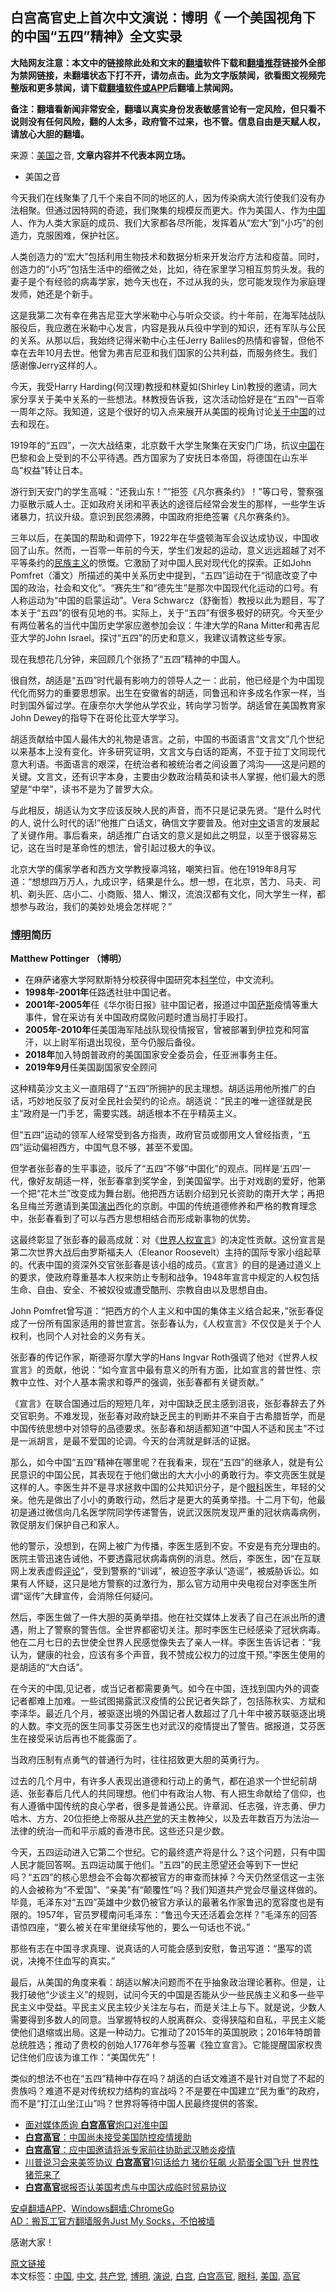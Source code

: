  <h2>白宫高官史上首次中文演说：博明《 一个美国视角下的中国“五四”精神》全文实录</h2> <p class="notice"><b>大陆网友注意：本文中的链接除此处和文末的<a href="https://github.com/bannedbook/fanqiang" >翻墙</a>软件下载和<a href="https://github.com/killgcd/justmysocks/blob/master/README.md">翻墙推荐</a>链接外全部为禁网链接，未翻墙状态下打不开，请勿点击。此为文字版禁闻，欲看图文视频完整版和更多禁闻，请下载<a href="https://github.com/bannedbook/fanqiang">翻墙软件或APP</a>后翻墙上禁闻网。</p><p>备注：翻墙看新闻非常安全，翻墙以真实身份发表敏感言论有一定风险，但只看不说则没有任何风险，翻的人太多，政府管不过来，也不管。信息自由是天赋人权，请放心大胆的翻墙。</b></p>  <div class="entry"> <p>来源：<a href="https://www.bannedbook.org/bnews/tag/%e7%be%8e%e5%9b%bd/" class="st_tag internal_tag" rel="tag" title="标签 美国 下的日志">美国</a>之音, <strong>文章内容并不代表本网立场。</strong></p> <ul> <li> 美国之音 </li> </ul> <p><figure></figure> </p> <p><figure class="op-interactive"></figure> </p> <p>今天我们在线聚集了几千个来自不同的地区的人，因为传染病大流行使我们没有办法相聚。但通过因特网的奇迹，我们聚集的规模反而更大。作为美国人、作为<span class='wp_keywordlink_affiliate'><a href="https://www.bannedbook.org/" title="中国" target="_blank">中国</a></span>人、作为人类大家庭的成员、我们大家都各尽所能，发挥着从“宏大”到“小巧”的创造力，克服困难，保护社区。</p> <p>人类创造力的“宏大”包括利用生物技术和数据分析来开发治疗方法和疫苗。同时，创造力的“小巧”包括生活中的细微之处，比如，待在家里学习相互剪剪头发。我的妻子是个有经验的病毒学家，她今天也在，不过从我的头，您可能发现作为家庭理发师，她还是个新手。</p> <p>这是我第二次有幸在弗吉尼亚大学米勒中心与听众交谈。约十年前，在海军陆战队服役后，我应邀在米勒中心发言，内容是我从兵役中学到的知识，还有军队与公民的关系。从那以后，我始终记得米勒中心主任Jerry Baliles的热情和睿智，但他不幸在去年10月去世。他曾为弗吉尼亚和我们国家的公共利益，而服务终生。我们感谢像Jerry这样的人。</p> <p>今天，我受Harry Harding(何汉理)教授和林夏如(Shirley Lin)教授的邀请，同大家分享关于美中关系的一些想法。林教授告诉我，这次活动恰好是在“五四”一百零一周年之际。我知道，这是个很好的切入点来展开从美国的视角讨论<span class='wp_keywordlink'><a href="https://www.bannedbook.org/forum2/topic19.html" title="关于中国的一百个常识" target="_blank">关于中国</a></span>的过去和现在。</p> <p>1919年的“五四”，一次大战结束，北京数千大学生聚集在天安门广场，抗议<a href="https://www.bannedbook.org/bnews/tag/%E4%B8%AD%E5%9B%BD/" class="st_tag internal_tag" rel="tag" title="标签 中国 下的日志">中国</a>在巴黎和会上受到的不公平待遇。西方国家为了安抚日本帝国，将德国在山东半岛“权益”转让日本。</p>  <p>游行到天安门的学生高喊：“还我山东！”“拒签《凡尔赛条约》！”等口号，警察强力驱散示威人士。正如政府关闭和平表达的途径后经常会发生的那样，一些学生诉诸暴力，抗议升级。意识到民怨沸腾，中国政府拒绝签署《凡尔赛条约》。</p> <p>三年以后，在美国的帮助和调停下，1922年在华盛顿海军会议达成协议，中国收回了山东。然而，一百零一年前的今天，学生们发起的运动，意义远远超越了对不平等条约的<span class='wp_keywordlink'><a href="https://www.bannedbook.org/forum11/topic333.html" title="禁片：民族主义和三座大山" target="_blank">民族主义</a></span>的愤慨。它激励了对中国人民对现代化的探索。正如John Pomfret（潘文）所描述的美中关系历史中提到，“五四”运动在于“彻底改变了中国的政治，社会和文化”。“赛先生”和“德先生”是那次中国现代化运动的口号。有人称运动为“中国的启蒙运动”。Vera Schwarcz（舒衡哲）教授以此为题目，写了本关于“五四”的很有见地的书。实际上，关于“五四”有很多极好的研究。今天至少有两位著名的当代中国历史学家应邀参加会议：牛津大学的Rana Mitter和弗吉尼亚大学的John Israel。探讨“五四”的历史和意义，我建议请教这些专家。</p> <p>现在我想花几分钟，来回顾几个张扬了“五四”精神的中国人。</p> <p>很自然，胡适是“五四”时代最有影响力的领导人之一：此前，他已经是个为中国现代化而努力的重要思想家。出生在安徽省的胡适，同鲁迅和许多成名作家一样，当时到国外留过学。在康奈尔大学他从学农业，转向学习哲学。胡适曾在美国教育家John Dewey的指导下在哥伦比亚大学学习。</p> <p>胡适贡献给中国人最伟大的礼物是语言。之前，中国的书面语言“文言文”几个世纪以来基本上没有变化。许多研究证明，文言文与白话的距离，不亚于拉丁文同现代意大利语。书面语言的艰深，在统治者和被统治者之间设置了鸿沟——这是问题的关键。文言文，还有识字本身，主要由少数政治精英和读书人掌握，他们最大的愿望是“中举”，读书不是为了普罗大众。</p> <p>与此相反，胡适认为文字应该反映人民的声音，而不只是记录先贤。“是什么时代的人, 说什么时代的话!”他推广白话文，确信文字要普及。他对<a href="https://www.bannedbook.org/bnews/tag/%e4%b8%ad%e6%96%87/" class="st_tag internal_tag" rel="tag" title="标签 中文 下的日志">中文</a>语言的发展起了关键作用。事后看来，胡适推广白话文的意义是如此之明显，以至于很容易忘记，这在当时是革命性的想法，曾引起过极大的争议。</p> <p>北京大学的儒家学者和西方文学教授辜鸿铭，嘲笑扫盲。他在1919年8月写道：“想想四万万人，九成识字，结果是什么。想一想，在北京，苦力、马夫、司机、剃头匠、店小二、小商贩、猎人、懒汉，流浪汉都有文化，同大学生一样，都想参与政治，我们的美妙处境会怎样呢？”</p> <h3><a href="https://www.bannedbook.org/bnews/tag/%E5%8D%9A%E6%98%8E/" class="st_tag internal_tag" rel="tag" title="标签 博明 下的日志">博明</a>简历</h3> <p><strong>Matthew Pottinger </strong><strong>（博明）</strong></p>  <ul> <li>在麻萨诸塞大学阿默斯特分校获得中国研究本<span class='wp_keywordlink'><a href="https://www.bannedbook.org/forum11/topic309.html" title="禁片：“科学”的棍子" target="_blank">科学</a></span>位，中文流利。</li> <li><strong>1998年-2001年</strong>任路透社驻中国记者。</li> <li><strong>2001年-2005年</strong>任《华尔街日报》驻中国记者，报道过中国<span class='wp_keywordlink'><a href="https://www.bannedbook.org/forum5/topic42.html" title="萨斯、诚信与自救" target="_blank">萨斯</a></span>疫情等重大事件，曾在采访有关中国政府腐败问题时遭当局打手殴打。</li> <li><strong>2005年-2010年</strong>任美国海军陆战队现役情报官，曾被部署到伊拉克和阿富汗，以上尉军衔退出现役，至今仍服后备役。</li> <li><strong>2018年</strong>加入特朗普政府的美国国家安全委员会，任亚洲事务主任。</li> <li><strong>2019年9月</strong>任美国副国家安全顾问</li> </ul> <p> 这种精英沙文主义一直阻碍了“五四”所拥护的民主理想。胡适运用他所推广的白话，巧妙地反驳了反对全民社会契约的论点。胡适说：“民主的唯一途径就是民主”政府是一门手艺，需要实践。胡适根本不在乎精英主义。</p> <p>但“五四”运动的领军人经常受到各方指责，政府官员或御用文人曾经指责，“五四”运动偏袒西方，中国气息不够，甚至不爱国。</p> <p>但学者张彭春的生平事迹，驳斥了“五四”不够“中国化”的观点。同样是‘五四’一代，像好友胡适一样，张彭春拿到奖学金，到美国留学。出于对戏剧的爱好，他第一个把“花木兰”改变成为舞台剧。他把西方话剧介绍到兄长资助的南开大学；再把名旦梅兰芳邀请到美国<span class='wp_keywordlink_affiliate'><a href="https://zh-cn.shenyunperformingarts.org/" title="演出" target="_blank">演出</a></span>西化的京剧。中国的传统道德修养和严格的教育理念中，张彭春看到了可以与西方思想相结合而形成新事物的优势。</p> <p>这最终彰显了张彭春的最高成就：对《<span class='wp_keywordlink'><a href="https://www.bannedbook.org/forum2/topic1074.html" title="中共如何偽造《世界人權宣言》" target="_blank">世界人权宣言</a></span>》的决定性贡献。这份宣言是第二次世界大战后由罗斯福夫人（Eleanor Roosevelt）主持的国际专家小组起草的。代表中国的资深外交官张彭春是该小组的成员。《宣言》的目的是通过道义上的要求，使政府尊重基本人权来防止专制和战争。1948年宣言中规定的人权包括生命、自由、安全、不被奴役或遭受酷刑、宗教自由以及思想自由。</p> <p>John Pomfret曾写道：“把西方的个人主义和中国的集体主义结合起来，”张彭春促成了一份所有国家适用的普世宣言。张彭春认为，《人权宣言》不仅仅是关于个人权利，也同个人对社会的义务有关。</p> <p>张彭春的传记作家，斯德哥尔摩大学的Hans Ingvar Roth强调了他对《世界人权宣言》的贡献，他说：“如今宣言中最有意义的所有方面，比如宣言的普世性、宗教中立性、对个人基本需求和尊严的强调，张彭春都有关键贡献。”</p> <p>《宣言》在联合国通过后的短短几年，对中国缺乏民主感到沮丧，张彭春辞去了外交官职务。不难发现，张彭春对政府缺乏民主的判断并不来自于古希腊哲学，而是中国传统思想中对领导的品德要求。张彭春和胡适都知道“中国人不适和民主”不过是一派胡言，是最不爱国的论调。今天的台湾就是鲜活的证据。</p> <p>那么，如今中国“五四”精神在哪里呢？在我看来，现在“五四”的继承人，就是有公民意识的中国公民，其表现在于他们做出的大大小小的勇敢行为。李文亮医生就是这样的人。李医生并不是寻求拯救中国的公共知识分子，是个<a href="https://www.bannedbook.org/bnews/tag/%e7%9c%bc%e7%a7%91/" class="st_tag internal_tag" rel="tag" title="标签 眼科 下的日志">眼科</a>医生，年轻的父亲。他先是做出了小小的勇敢行动，然后才是更大的英勇举措。十二月下旬，他最初是通过微信向几名医学院同学传递警告，说武汉医院发现严重的冠状病毒病例，敦促朋友们保护自己和家人。</p>  <p>他的警示，没想到，在网上被广为传播，李医生感到不安。不安是有充分理由的。医院主管迅速告诫他，不要透露冠状病毒病例的消息。然后，李医生，因“在互联网上发表虚假<span class='wp_keywordlink_affiliate'><a href="https://www.bannedbook.org/bnews/comments/" title="新闻评论" target="_blank">评论</a></span>”，受到警察的“训诫”，被迫签字承认“造谣”，被威胁诉讼。如果有人怀疑，这只是地方警察的过激行为，那么官方动用中央电视台对李医生所谓“谣传”大肆宣传，会消除任何疑问。</p> <p>然后，李医生做了一件大胆的英勇举措。他在社交媒体上发表了自己在派出所的遭遇，附上了警察的警告信。全世界都密切关注。那时李医生已经感染了冠状病毒。他在二月七日的去世使全世界人民感觉像失去了亲人一样。李医生告诉记者：“我认为，健康的社会，应该有多个声音，我不赞成公权力的过度干预。”李医生使用的是胡适的“大白话”。</p> <p>在今天的中国,见记者，或当记者都需要勇气。如今在中国，连找到国内外的调查记者都难上加难。一些试图揭露武汉疫情的公民记者失踪了，包括陈秋实、方斌和李泽华。最近几个月，被驱逐出境的外国记者人数超过了几十年中被苏联驱逐出境的人数。李文亮的医生同事艾芬医生也对武汉的疫情提出了警告。据报道，艾芬医生在接受采访后再也不能露面了。</p> <p>当政府压制有点勇气的普通行为时，往往招致更大胆的英勇行为。</p> <p>过去的几个月中，有许多人表现出道德和行动上的勇气，都在追求一个世纪前胡适、张彭春后几代人的共同理想。他们中有政治人物、有人把生命献给了信仰，也有人遵循中国传统的良心学者，很多是普通公民。许章润、任志强，许志勇、伊力哈木、方方、20位拒绝上帝服从<a href="https://www.bannedbook.org/bnews/tag/%e5%85%b1%e4%ba%a7%e5%85%9a/" class="st_tag internal_tag" rel="tag" title="标签 共产党 下的日志">共产党</a>的天主教神父，以及去年数百万为法治—法律的统治—而和平示威的香港市民。这些还只是少数。</p> <p>今天，五四运动进入它第二个世纪。它的最终遗产将是什么？这个问题，只有中国人民才能回答啊。五四运动属于他们。“五四”的民主愿望还会等到下一世纪吗？“五四”的核心思想会不会每次都被官方的审查而抹掉？今天仍然坚信这一主张的人会被称为“不爱国”、“亲美”有“颠覆性”吗？我们知道共产党会尽量这样做的。毕竟，毛泽东对“五四”英雄中少数仍被官方承认的最著名作家鲁迅的宽容度也是有限的。1957年，官员罗稷南问毛泽东：“鲁迅今天还活着会怎样？”毛泽东的回答语惊四座，“要么被关在牢里继续写他的，要么一句话也不说。”</p> <p>那些有志在中国寻求真理、说真话的人可能会感到安慰，鲁迅写道：“墨写的谎说，决掩不住血写的真实。”</p> <p>最后，从美国的角度来看：胡适以解决问题而不在乎抽象政治理论著称。但是，让我打破他“少谈主义”的规则，试问今天的中国是否能从少一些民族主义和多一些平民主义中受益。平民主义民主较少关注左与右，而是关注上与下。就是说，少数人需要得到多数人的同意。当掌握特权的人脱离群众、变得狭隘和自私，平民主义能使他们退缩或出局。这是一种动力。它推动了2015年的英国脱欧；2016年特朗普总统胜选；推动了贵校的创始人1776年参与签署《独立宣言》。它能提醒国家权贵记住他们应该为谁工作：“美国优先”！</p>  <p>类似的想法不也在“五四”精神中存在吗？胡适的白话文难道不是针对自觉了不起的贵族吗？难道不是对传统权力结构的宣战吗？不是要在中国建立“民为重”的政府，而不是“打江山坐江山”吗？世界将等待中国人民最终提供的答案。</p> <ul class='op-related-articles' title='相关阅读'> <li><a href='https://www.bannedbook.org/bnews/ssgc/20200421/1316199.html' target='_blank'>面对媒体质询  <b>白宫高官</b>炮口对准中国</a></li> <li><a href='https://www.bannedbook.org/bnews/cbnews/20200203/1269748.html' target='_blank'><b>白宫高官</b>：中国尚未接受美国防控疫情援助</a></li> <li><a href='https://www.bannedbook.org/bnews/worldnews/usa/20200130/1267495.html' target='_blank'><b>白宫高官</b>：应中国邀请将派专家前往协助武汉肺炎疫情</a></li> <li><a href='https://www.bannedbook.org/bnews/topimagenews/20191102/1217002.html' target='_blank'>川普说习会来美签协议 <b>白宫高官</b>1句话给力 猪价狂飙 火箭蛋全国飞升 世界性猪荒来了</a></li> <li><a href='https://www.bannedbook.org/bnews/headline/20190913/1190288.html' target='_blank'><b>白宫高官</b>据报否认美国考虑与中国达成临时贸易协议</a></li> </ul> <div class="texttj"> <a href="https://github.com/bannedbook/fanqiang/wiki/%E7%A6%81%E9%97%BB%E7%BD%91%E5%AE%89%E5%8D%93%E7%BF%BB%E5%A2%99%E6%96%B0%E9%97%BBAPP" target="_blank">安卓翻墙APP</a>、<a href="https://github.com/bannedbook/fanqiang/wiki/Chrome%E4%B8%80%E9%94%AE%E7%BF%BB%E5%A2%99%E5%8C%85" target="_blank">Windows翻墙:ChromeGo</a><br/> <a href="https://github.com/killgcd/justmysocks/blob/master/README.md" target="_blank">AD：搬瓦工官方翻墙服务Just My Socks，不怕被墙</a> </div><p>感谢大家！</p><a name='sharetosocial'></a>         <div><a href='https://www.bannedbook.org/bnews/headline/20200509/1324883.html'>原文链接</a></div>  </div><!--END ENTRY--> <div class="postfooter"> <div>本文标签：<a href="https://www.bannedbook.org/bnews/tag/%E4%B8%AD%E5%9B%BD/" rel="tag">中国</a>, <a href="https://www.bannedbook.org/bnews/tag/%e4%b8%ad%e6%96%87/" rel="tag">中文</a>, <a href="https://www.bannedbook.org/bnews/tag/%e5%85%b1%e4%ba%a7%e5%85%9a/" rel="tag">共产党</a>, <a href="https://www.bannedbook.org/bnews/tag/%E5%8D%9A%E6%98%8E/" rel="tag">博明</a>, <a href="https://www.bannedbook.org/bnews/tag/%E6%BC%94%E8%AF%B4/" rel="tag">演说</a>, <a href="https://www.bannedbook.org/bnews/tag/%e7%99%bd%e5%ae%ab/" rel="tag">白宫</a>, <a href="https://www.bannedbook.org/bnews/tag/%E7%99%BD%E5%AE%AB%E9%AB%98%E5%AE%98/" rel="tag">白宫高官</a>, <a href="https://www.bannedbook.org/bnews/tag/%e7%9c%bc%e7%a7%91/" rel="tag">眼科</a>, <a href="https://www.bannedbook.org/bnews/tag/%e7%be%8e%e5%9b%bd/" rel="tag">美国</a>, <a href="https://www.bannedbook.org/bnews/tag/%E9%AB%98%E5%AE%98/" rel="tag">高官</a></div>  </div><!--END POSTFOOTER--> 